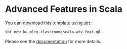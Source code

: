 # Advanced Features in Scala

You can download this template using [`sbt`](https://www.scala-sbt.org/):
```bash
sbt new ku-plrg-classroom/scala-adv-feat.g8
```

Please see the [documentation](https://github.com/ku-plrg-classroom/docs/tree/main/scala/scala-adv-feat) for more details.
